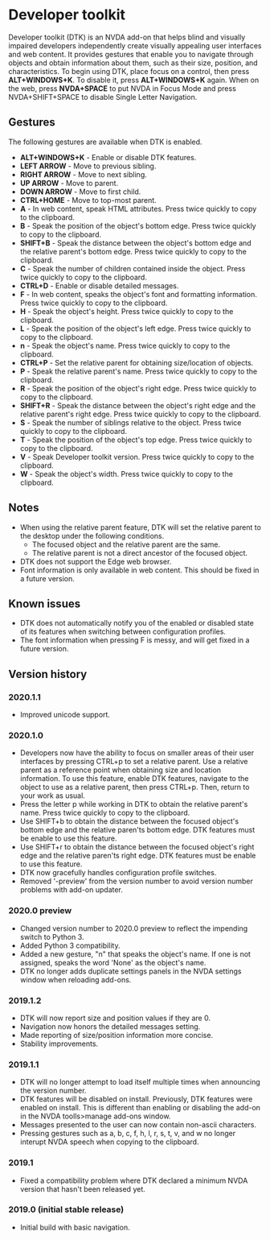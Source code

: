 # Developer toolkit
Developer toolkit (DTK) is an NVDA add-on that helps blind and visually impaired developers independently create visually appealing user interfaces and web content. It provides gestures that enable you to navigate through objects and obtain information about them, such as their size, position, and characteristics. To begin using DTK, place focus on a control, then press **ALT+WINDOWS+K**. To disable it, press **ALT+WINDOWS+K** again. When on the web, press **NVDA+SPACE** to put NVDA in Focus Mode and press NVDA+SHIFT+SPACE to disable Single Letter Navigation.

## Gestures

The following gestures are available when DTK is enabled.

* **ALT+WINDOWS+K** - Enable or disable DTK features.
* **LEFT ARROW** - Move to previous sibling.
* **RIGHT ARROW** - Move to next sibling.
* **UP ARROW** - Move to parent.
* **DOWN ARROW** - Move to first child.
* **CTRL+HOME** - Move to top-most parent.
* **A** - In web content, speak HTML attributes. Press twice quickly to copy to the clipboard.
* **B** - Speak the position of the object's bottom edge. Press twice quickly to copy to the clipboard.
* **SHIFT+B** - Speak the distance between the object's bottom edge and the relative parent's bottom edge. Press twice quickly to copy to the clipboard.
* **C** - Speak the number of children contained inside the object. Press twice quickly to copy to the clipboard.
* **CTRL+D** - Enable or disable detailed messages.
* **F** - In web content, speaks the object's font and formatting information. Press twice quickly to copy to the clipboard.
* **H** - Speak the object's height. Press twice quickly to copy to the clipboard.
* **L** - Speak the position of the object's left edge. Press twice quickly to copy to the clipboard.
* **n** - Speak the object's name. Press twice quickly to copy to the clipboard.
* **CTRL+P** - Set the relative parent for obtaining size/location of objects.
* **P** - Speak the relative parent's name. Press twice quickly to copy to the clipboard.
* **R** - Speak the position of the object's right edge. Press twice quickly to copy to the clipboard.
* **SHIFT+R** - Speak the distance between the object's right edge and the relative parent's right edge. Press twice quickly to copy to the clipboard.
* **S** - Speak the number of siblings relative to the object. Press twice quickly to copy to the clipboard.
* **T** - Speak the position of the object's top edge. Press twice quickly to copy to the clipboard.
* **V** - Speak Developer toolkit version. Press twice quickly to copy to the clipboard.
* **W** - Speak the object's width. Press twice quickly to copy to the clipboard.

## Notes

* When using the relative parent feature, DTK will set the relative parent to the desktop under the following conditions.
	* The focused object and the relative parent are the same.
	* The relative parent is not a direct ancestor of the focused object.
* DTK does not support the Edge web browser.
* Font information is only available in web content. This should be fixed in a future version.

## Known issues

* DTK does not automatically notify you of the enabled or disabled state of its features when switching between configuration profiles.
* The font information when pressing F is messy, and will get fixed in a future version.

## Version history
### 2020.1.1

* Improved unicode support.

### 2020.1.0

* Developers now have the ability to focus on smaller areas of their user interfaces by pressing CTRL+p to set a relative parent. Use a relative parent as a reference point when obtaining size and location information. To use this feature, enable DTK features, navigate to the object to use as a relative parent, then press CTRL+p. Then, return to your work as usual.
* Press the letter p while working in DTK to obtain the relative parent's name. Press twice quickly to copy to the clipboard.
* Use SHIFT+b to obtain the distance between the focused object's bottom edge and the relative paren'ts bottom edge. DTK features must be enable to use this feature.
* Use SHIFT+r to obtain the distance between the focused object's right edge and the relative paren'ts right edge. DTK features must be enable to use this feature.
* DTK now gracefully handles configuration profile switches.
* Removed '-preview' from the version number to avoid version number problems with add-on updater.

### 2020.0 preview

* Changed version number to 2020.0 preview to reflect the impending switch to Python 3.
* Added Python 3 compatibility.
* Added a new gesture, "n" that speaks the object's name. If one is not assigned, speaks the word 'None' as the object's name.
* DTK no longer adds duplicate settings panels in the NVDA settings window when reloading add-ons.

### 2019.1.2

* DTK will now report size and position values if they are 0.
* Navigation now honors the detailed messages setting.
* Made reporting of size/position information more concise.
* Stability improvements.

### 2019.1.1

* DTK will no longer attempt to load itself multiple times when announcing the version number.
* DTK features will be disabled on install. Previously, DTK features were enabled on install. This is different than enabling or disabling the add-on in the NVDA toolls>manage add-ons window.
* Messages presented to the user can now contain non-ascii characters.
* Pressing gestures such as a, b, c, f, h, l, r, s, t, v, and w no longer interupt NVDA speech when copying to the clipboard.

### 2019.1

* Fixed a compatibility problem where DTK declared a minimum NVDA version that hasn't been released yet.

### 2019.0 (initial stable release)

* Initial build with basic navigation.
